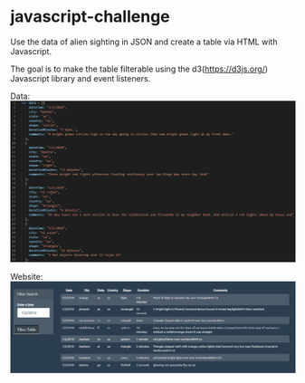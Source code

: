# javascript-challenge

Use the data of alien sighting in JSON and create a table via HTML with Javascript.

The goal is to make the table filterable using the d3(https://d3js.org/) Javascript library and event listeners.

Data:
<img src="Images/data.PNG" width="600">

Website:
<img src="Images/filtered.PNG" width="600">








